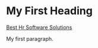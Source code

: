 
<html>
<body>

<h1>My First Heading</h1>
<a href="https://www.hrsoftware.ph/" target="_blank">Best Hr Software Solutions</a>
<p>My first paragraph.</p>

</body>
</html>
